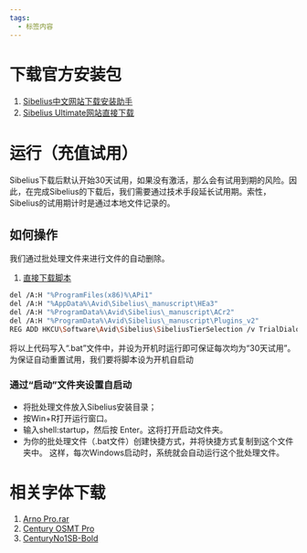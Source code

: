 ```yaml
---
tags:
  - 标签内容
---
```


# 下载官方安装包
1. [Sibelius中文网站下载安装助手](https://cpv1.mairuan.com/download/sibelius.exe)
2. [Sibelius Ultimate网站直接下载](https://cdn.avid.com/Sibelius/Sibelius/2025.4/L0UY6DG4/Sibelius_2025.4_Win.zip)

# 运行（充值试用）
Sibelius下载后默认开始30天试用，如果没有激活，那么会有试用到期的风险。因此，在完成Sibelius的下载后，我们需要通过技术手段延长试用期。索性，Sibelius的试用期计时是通过本地文件记录的。

## 如何操作
我们通过批处理文件来进行文件的自动删除。
1. [直接下载脚本](https://likemsblog.netlify.app/files/Sibelius_Ultimate_Reset.bat)
```bash
del /A:H "%ProgramFiles(x86)%\APi1"
del /A:H "%AppData%\Avid\Sibelius\_manuscript\HEa3"
del /A:H "%ProgramData%\Avid\Sibelius\_manuscript\ACr2"
del /A:H "%ProgramData%\Avid\Sibelius\_manuscript\Plugins_v2"
REG ADD HKCU\Software\Avid\Sibelius\SibeliusTierSelection /v TrialDialogSavedChoice /t REG_DWORD /d 3 /f
```
将以上代码写入“.bat”文件中，并设为开机时运行即可保证每次均为“30天试用”。
为保证自动重置试用，我们要将脚本设为开机自启动

### 通过“启动”文件夹设置自启动
- 将批处理文件放入Sibelius安装目录；
- 按Win+R打开运行窗口。
- 输入shell:startup，然后按 Enter。这将打开启动文件夹。
- 为你的批处理文件（.bat文件）创建快捷方式，并将快捷方式复制到这个文件夹中。
这样，每次Windows启动时，系统就会自动运行这个批处理文件。

# 相关字体下载
1. [Arno Pro.rar](https://likemsblog.netlify.app/files/Arno_Pro.rar)
2. [Century OSMT Pro](https://likemsblog.netlify.app/files/Century_OSMT_Pro.zip)
3. [CenturyNo1SB-Bold](https://likemsblog.netlify.app/files/CenturyNo1SB-Bold.zip)
